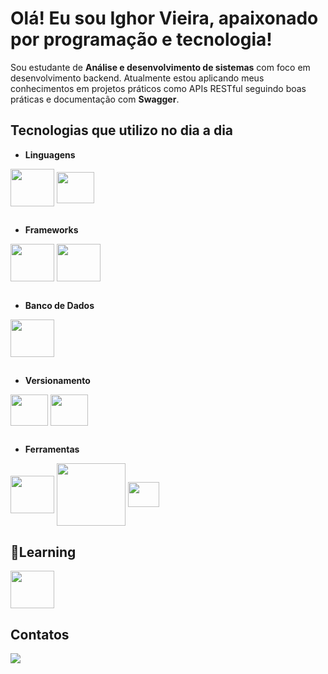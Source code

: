 # Olá! Eu sou Ighor Vieira, apaixonado por programação e tecnologia!

Sou estudante de **Análise e desenvolvimento de sistemas** com foco em desenvolvimento backend. Atualmente estou aplicando meus conhecimentos em projetos práticos como APIs RESTful seguindo boas práticas e documentação com **Swagger**.

## Tecnologias que utilizo no dia a dia
- **Linguagens**
<div>
  <img align="center" height="60" width="70" src="https://cdn.jsdelivr.net/gh/devicons/devicon@latest/icons/java/java-original-wordmark.svg" />
  <img align="center" height="50" width="60" src="https://cdn.jsdelivr.net/gh/devicons/devicon@latest/icons/python/python-original-wordmark.svg" />
</div>

##
- **Frameworks**
<div>
  <img align="center" height="60" width="70" src="https://cdn.jsdelivr.net/gh/devicons/devicon@latest/icons/spring/spring-original-wordmark.svg" />
  <img align="center" height="60" width="70" src="https://cdn.jsdelivr.net/gh/devicons/devicon@latest/icons/hibernate/hibernate-original-wordmark.svg" />
</div>

##
- **Banco de Dados**
<div>
  <img align="center" height="60" width="70" src="https://cdn.jsdelivr.net/gh/devicons/devicon@latest/icons/mysql/mysql-original-wordmark.svg" />  
</div>

##
- **Versionamento**
<div>
  <img align="center" height="50" width="60" src="https://cdn.jsdelivr.net/gh/devicons/devicon@latest/icons/git/git-original-wordmark.svg" />
  <img align="center" height="50" width="60" src="https://cdn.jsdelivr.net/gh/devicons/devicon@latest/icons/github/github-original-wordmark.svg" />
</div>

##
- **Ferramentas**
<div>
  <img align="center" height="60" width="70" src="https://cdn.jsdelivr.net/gh/devicons/devicon@latest/icons/maven/maven-original-wordmark.svg" />
  <img align="center" height="100" width="110" src="https://cdn.jsdelivr.net/gh/devicons/devicon@latest/icons/postman/postman-plain-wordmark.svg" />
  <img align="center" height="40" width="50" src="https://cdn.jsdelivr.net/gh/devicons/devicon@latest/icons/vscode/vscode-original.svg" />
</div>

##

## 🚀Learning
<div>
  <img align="center" height="60" width="70" src="https://cdn.jsdelivr.net/gh/devicons/devicon@latest/icons/junit/junit-original-wordmark.svg" />
</div>

## Contatos
<a href="https://www.linkedin.com/in/ighor-vieira-baccarin" target="_blank"><img src="https://img.shields.io/badge/-LinkedIn-%230077B5?style=for-the-badge&logo=linkedin&logoColor=white"></a>

